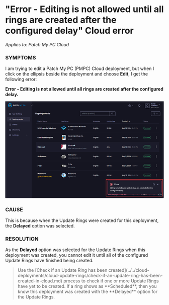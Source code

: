 # "Error - Editing is not allowed until all rings are created after the configured delay" Cloud error

_Applies to: Patch My PC Cloud_

### SYMPTOMS

I am trying to edit a Patch My PC (PMPC) Cloud deployment, but when I click on the ellipsis beside the deployment and choose **Edit**, I get the following error:

**Error - Editing is not allowed until all rings are created after the configured delay.**

!["Error - Editing is not allowed until all rings are created after the configured delay." when trying to edit a deployment](/_images/image-(458).png "“Error - Editing is not allowed until all rings are created after the configured delay.” when trying to edit a deployment")

### CAUSE

This is because when the Update Rings were created for this deployment, the **Delayed** option was selected.

### RESOLUTION

As the **Delayed** option was selected for the Update Rings when this deployment was created, you cannot edit it until all of the configured Update Rings have finished being created.

<blockquote class="wp-block-quote is-note">
<p>Use the [Check if an Update Ring has been created](../../cloud-deployments/cloud-update-rings/check-if-an-update-ring-has-been-created-in-cloud.md) process to check if one or more Update Rings have yet to be created. If a ring shows as **Scheduled**, then you know this deployment was created with the **Delayed** option for the Update Rings.</p>
</blockquote>